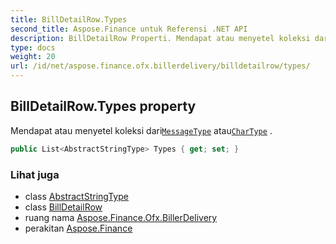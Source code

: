 ```yaml
---
title: BillDetailRow.Types
second_title: Aspose.Finance untuk Referensi .NET API
description: BillDetailRow Properti. Mendapat atau menyetel koleksi dariMessageType atauCharType .
type: docs
weight: 20
url: /id/net/aspose.finance.ofx.billerdelivery/billdetailrow/types/
---
```

## BillDetailRow.Types property

Mendapat atau menyetel koleksi dari[`MessageType`](../../../aspose.finance.ofx/messagetype/) atau[`CharType`](../../../aspose.finance.ofx/chartype/) .

```csharp
public List<AbstractStringType> Types { get; set; }
```

### Lihat juga

* class [AbstractStringType](../../../aspose.finance.ofx/abstractstringtype/)
* class [BillDetailRow](../)
* ruang nama [Aspose.Finance.Ofx.BillerDelivery](../../billdetailrow/)
* perakitan [Aspose.Finance](../../../)


